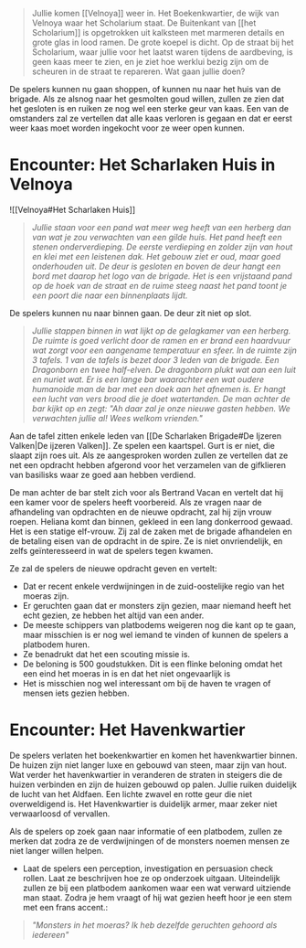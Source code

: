 > Jullie komen [[Velnoya]] weer in. Het Boekenkwartier, de wijk van Velnoya waar het Scholarium staat. De Buitenkant van [[het Scholarium]] is opgetrokken uit kalksteen met marmeren details en grote glas in lood ramen. De grote koepel is dicht.
> Op de straat bij het Scholarium, waar jullie voor het laatst waren tijdens de aardbeving, is geen kaas meer te zien, en je ziet hoe werklui bezig zijn om de scheuren in de straat te repareren.
> Wat gaan jullie doen?

De spelers kunnen nu gaan shoppen, of kunnen nu naar het huis van de brigade.
Als ze alsnog naar het gesmolten goud willen, zullen ze zien dat het gesloten is en ruiken ze nog wel een sterke geur van kaas. Een van de omstanders zal ze vertellen dat alle kaas verloren is gegaan en dat er eerst weer kaas moet worden ingekocht voor ze weer open kunnen. 

# Encounter: Het Scharlaken Huis in Velnoya
![[Velnoya#Het Scharlaken Huis]]

> *Jullie staan voor een pand wat meer weg heeft van een herberg dan van wat je zou verwachten van een gilde huis. Het pand heeft een stenen onderverdieping. De eerste verdieping en zolder zijn van hout en klei met een leistenen dak. Het gebouw ziet er oud, maar goed onderhouden uit. De deur is gesloten en boven de deur hangt een bord met daarop het logo van de brigade. Het is een vrijstaand pand op de hoek van de straat en de ruime steeg naast het pand toont je een poort die naar een binnenplaats lijdt.*

De spelers kunnen nu naar binnen gaan. De deur zit niet op slot.

> *Jullie stappen binnen in wat lijkt op de gelagkamer van een herberg. De ruimte is goed verlicht door de ramen en er brand een haardvuur wat zorgt voor een aangename temperatuur en sfeer. In de ruimte zijn 3 tafels. 1 van de tafels is bezet door 3 leden van de brigade. Een Dragonborn en twee half-elven. De dragonborn plukt wat aan een luit en nuriet wat. Er is een lange bar waarachter een wat oudere humanoide man de bar met een doek aan het afnemen is. Er hangt een lucht van vers brood die je doet watertanden. De man achter de bar kijkt op en zegt: "Ah daar zal je onze nieuwe gasten hebben. We verwachten jullie al! Wees welkom vrienden."*

Aan de tafel zitten enkele leden van [[De Scharlaken Brigade#De Ijzeren Valken|De ijzeren Valken]]. Ze spelen een kaartspel.  Gurt is er niet, die slaapt zijn roes uit. Als ze aangesproken worden zullen ze vertellen dat ze net een opdracht hebben afgerond voor het verzamelen van de gifklieren van basilisks waar ze goed aan hebben verdiend.

De man achter de bar stelt zich voor als Bertrand Vacan en vertelt dat hij een kamer voor de spelers heeft voorbereid. 
Als ze vragen naar de afhandeling van opdrachten en de nieuwe opdracht, zal hij zijn vrouw roepen.
Heliana komt dan binnen, gekleed in een lang donkerrood gewaad. Het is een statige elf-vrouw.
Zij zal de zaken met de brigade afhandelen en de betaling eisen van de opdracht in de spire. Ze is niet onvriendelijk, en zelfs geïnteresseerd in wat de spelers tegen kwamen. 

Ze zal de spelers de nieuwe opdracht geven en vertelt:
- Dat er recent enkele verdwijningen in de zuid-oostelijke regio van het moeras zijn.
- Er geruchten gaan dat er monsters zijn gezien, maar niemand heeft het echt gezien, ze hebben het altijd van een ander.
- De meeste schippers van platbodems weigeren nog die kant op te gaan, maar misschien is er nog wel iemand te vinden of kunnen de spelers a platbodem huren.
- Ze benadrukt dat het een scouting missie is.
- De beloning is 500 goudstukken. Dit is een flinke beloning omdat het een eind het moeras in is en dat het niet ongevaarlijk is
- Het is misschien nog wel interessant om bij de haven te vragen of mensen iets gezien hebben.

# Encounter: Het Havenkwartier
De spelers verlaten het boekenkwartier en komen het havenkwartier binnen. De huizen zijn niet langer luxe en gebouwd van steen, maar zijn van hout. Wat verder het havenkwartier in veranderen de straten in steigers die de huizen verbinden en zijn de huizen gebouwd op palen.
Jullie ruiken duidelijk de lucht van het Aldfaen. Een lichte zwavel en rotte geur die niet overweldigend is. 
Het Havenkwartier is duidelijk armer, maar zeker niet verwaarloosd of vervallen.

Als de spelers op zoek gaan naar informatie of een platbodem, zullen ze merken dat zodra ze de verdwijningen of de monsters noemen mensen ze niet langer willen helpen. 
- Laat de spelers een perception, investigation en persuasion check rollen. Laat ze beschrijven hoe ze op onderzoek uitgaan.
Uiteindelijk zullen ze bij een platbodem aankomen waar een wat verward uitziende man staat. Zodra je hem vraagt of hij wat gezien heeft hoor je een stem met een frans accent.:
> *"Monsters in het moeras? Ik heb dezelfde geruchten gehoord als iedereen"*
